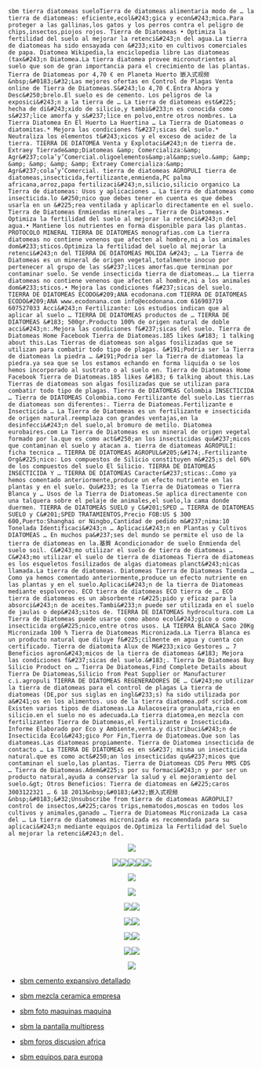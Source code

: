 
```
sbm tierra diatomeas sueloTierra de diatomeas alimentaria modo de … la tierra de diatomeas: eficiente,ecol&#243;gica y econ&#243;mica.Para proteger a las gallinas,los gatos y los perros contra el peligro de chips,insectos,piojos rojos. Tierra de Diatomeas • Optimiza la fertilidad del suelo al mejorar la retenci&#243;n del agua.La tierra de diatomeas ha sido ensayada con &#233;xito en cultivos comerciales de papa. Diatomea Wikipedia,la enciclopedia libre Las diatomeas (tax&#243;n Diatomea.La tierra diatomea provee micronutrientes al suelo que son de gran importancia para el crecimiento de las plantas. Tierra de Diatomeas por 4,70 € en Planeta Huerto 嵌入式视频&nbsp;&#0183;&#32;Las mejores ofertas en Control de Plagas Venta online de Tierra de Diatomeas.S&#243;lo 4,70 €.Entra Ahora y Desc&#250;brelo.El suelo es de cemento. Los peligros de la exposici&#243;n a la tierra de … La tierra de diatomeas est&#225; hecha de di&#243;xido de silicio,y tambi&#233;n es conocida como s&#237;lice amorfa y s&#237;lice en polvo,entre otros nombres. La Tierra Diatomea En El Huerto La Huertina … La Tierra de Diatomeas o diatomitas.* Mejora las condiciones f&#237;sicas del suelo.* Neutraliza los elementos t&#243;xicos y el exceso de acidez de la tierra. TIERRA DE DIATOMEA Venta y Explotaci&#243;n de tierra de. Extraey Tierrade&amp;Diatomeas &amp; Comercializa:&amp; Agr&#237;cola’y’Comercial.oligoelementos&amp;al&amp;suelo.&amp; &amp; &amp; &amp; &amp; &amp; Extraey Comercializa:&amp; Agr&#237;cola’y’Comercial. tierra de diatomeas AGROPULI tierra de diatomeas,insecticida,fertilizante,enmienda,PC palma africana,arroz,papa fertilizaci&#243;n,silicio,silicio organico La Tierra de diatomeas: Usos y aplicaciones … La tierra de diatomeas como insecticida.lo &#250;nico que debes tener en cuenta es que debes usarla en un &#225;rea ventilada y aplicarlo directamente en el suelo. Tierra de Diatomeas Enmiendas minerales … Tierra de Diatomeas.• Optimiza la fertilidad del suelo al mejorar la retenci&#243;n del agua.• Mantiene los nutrientes en forma disponible para las plantas. PROTOCOLO MINERAL TIERRA DE DIATOMEAS monografias.com La tierra diatomeas no contiene venenos que afecten al hombre,ni a los animales dom&#233;sticos.Optimiza la fertilidad del suelo al mejorar la retenci&#243;n del TIERRA DE DIATOMEAS MOLIDA &#243; … La Tierra de Diatomeas es un mineral de origen vegetal,totalmente inocuo por pertenecer al grupo de las s&#237;lices amorfas.que terminan por contaminar suelo. Se vende insecticida tierra de diatomeas.… La tierra diatomeas no contiene venenos que afecten al hombre,ni a los animales dom&#233;sticos.• Mejora las condiciones f&#237;sicas del suelo. TIERRA DE DIATOMEAS ECODO&#209;ANA ecodonana.com TIERRA DE DIATOMEAS ECODO&#209;ANA www.ecodonana.com info@ecodonana.com 616903719 607527033 Acci&#243;n Fertilizante: Los estudios indican que al aplicar al suelo … TIERRA DE DIATOMEAS productos de … TIERRA DE DIATOMEAS &#183; 500gr.Producto 100% de origen natural de doble acci&#243;n:.Mejora las condiciones f&#237;sicas del suelo. Tierra de Diatomeas Home Facebook Tierra de Diatomeas.185 likes &#183; 1 talking about this.Las Tierras de diatomeas son algas fosilizadas que se utilizan para combatir todo tipo de plagas. &#191;Podria ser la Tierra de diatomeas la piedra … &#191;Podria ser la Tierra de diatomeas la piedra.ya sea que se los estamos echando en forma liquida o se los hemos incorporado al sustrato o al suelo en. Tierra de Diatomeas Home Facebook Tierra de Diatomeas.185 likes &#183; 6 talking about this.Las Tierras de diatomeas son algas fosilizadas que se utilizan para combatir todo tipo de plagas. Tierra de DIATOMEAS Colombia INSECTICIDA … Tierra de DIATOMEAS Colombia.como Fertilizante del suelo.Las tierras de diatomeas son diferentes:. Tierra de Diatomeas.Fertilizante e Insecticida … La Tierra de Diatomeas es un fertilizante e insecticida de origen natural.reemplaza con grandes ventajas,en la desinfecci&#243;n del suelo,al bromuro de metilo. Diatomea eurobaires.com La Tierra de Diatomeas es un mineral de origen vegetal formado por la.que es como act&#250;an los insecticidas qu&#237;micos que contaminan el suelo y atacan a. tierra de diatomeas AGROPULI: ficha tecnica … TIERRA DE DIATOMEAS AGROPUL&#205;&#174;.Fertilizante Org&#225;nico: Los compuestos de Silicio constituyen m&#225;s del 60% de los compuestos del suelo El Silicio. TIERRA DE DIATOMEAS INSECTICIDA Y … TIERRA DE DIATOMEAS Caracter&#237;sticas:.Como ya hemos comentado anteriormente,produce un efecto nutriente en las plantas y en el suelo. Qu&#233; es la Tierra de Diatomeas o Tierra Blanca y … Usos de la Tierra de Diatomeas.Se aplica directamente con una talquera sobre el pelaje de animales,el suelo,la cama donde duermen. TIERRA de DIATOMEAS SUELO y C&#201;SPED … TIERRA de DIATOMEAS SUELO y C&#201;SPED TRATAMIENTOS,Precio FOB:US $ 300 600,Puerto:Shanghai or Ningbo,Cantidad de pedido m&#237;nima:10 Tonelada Identificaci&#243;n … Aplicaci&#243;n en Plantas y Cultivos DIATOMEAS … En muchos pa&#237;ses del mundo se permite el uso de la tierra de diatomeas en la.基質 Acondicionador de suelo Enmienda del suelo soil. C&#243;mo utilizar el suelo de tierra de diatomeas … C&#243;mo utilizar el suelo de tierra de diatomeas Tierra de diatomeas es los esqueletos fosilizados de algas diatomeas planct&#243;nicas llamada.La tierra de diatomeas. Diatomeas Tierra de Diatomeas Tienda … Como ya hemos comentado anteriormente,produce un efecto nutriente en las plantas y en el suelo.Aplicaci&#243;n de la tierra de Diatomeas mediante espolvoreo. ECO tierra de diatomeas ECO tierra de … ECO tierra de diatomeas es un absorbente r&#225;pido y eficaz para la absorci&#243;n de aceites.Tambi&#233;n puede ser utilizada en el suelo de jaulas o dep&#243;sitos de. TIERRA DE DIATOMEAS hydrocultura.com La Tierra de Diatomeas puede usarse como abono ecol&#243;gico o como insecticida org&#225;nico,entre otros usos. LA TIERRA BLANCA Saco 20Kg Micronizada 100 % Tierra de Diatomeas Micronizada.La Tierra Blanca es un producto natural que diluye f&#225;cilmente en agua y cuenta con certificado. Tierra de diatomita Alux de M&#233;xico Gestores … 7 Beneficios agron&#243;micos de la tierra de diatomeas &#183; Mejora las condiciones f&#237;sicas del suelo.&#183;. Tierra De Diatomeas Buy Silicio Product on … Tierra De Diatomeas,Find Complete Details about Tierra De Diatomeas,Silicio from Peat Supplier or Manufacturer c.i.agropuli TIERRA DE DIATOMEAS REGENERADORES DE … C&#243;mo utilizar la tierra de diatomeas para el control de plagas La tierra de diatomeas (DE,por sus siglas en ingl&#233;s) ha sido utilizada por a&#241;os en los alimentos. uso de la tierra diatomea.pdf scribd.com Existen varios tipos de diatomeas.La Aulacoseira granulata,rica en silicio.en el suelo no es adecuada.La tierra diatomea,en mezcla con fertilizantes Tierra de Diatomeas,el Fertilizante e Insecticida. Informe Elaborado por Eco y Ambiente,venta.y distribuci&#243;n de Insecticida Ecol&#243;gico Por Fin,Tierra de Diatomeas.Que son las diatomeas.Las diatomeas propiamente. Tierra de Diatomea insecticida de contacto … La TIERRA DE DIATOMEAS es en s&#237; misma un insecticida natural.que es como act&#250;an los insecticidas qu&#237;micos que contaminan el suelo,las plantas. Tierra de Diatomeas CDS Peru MMS CDS … Tierra de Diatomeas.Adem&#225;s por su formaci&#243;n y por ser un producto natural,ayuda a conservar la salud y el mejoramiento del suelo.&gt; Otros Beneficios: Tierra de diatomeas en &#225;caros 3003122321 … 6 18 2013&nbsp;&#0183;&#32;嵌入式视频&nbsp;&#0183;&#32;Unsubscribe from tierra de diatomeas AGROPULI? control de insectos,&#225;caros trips,nematodos,moscas en todos los cultivos y animales,ganado … Tierra de Diatomeas Micronizada La casa del … La tierra de diatomeas micronizada es recomendada para su aplicaci&#243;n mediante equipos de.Optimiza la Fertilidad del Suelo al mejorar la retenci&#243;n del. 
```

<div align="center">

<a href="https://es-crusher.shibang-china.com/github&k=sbm+tierra+diatomeas+suelo"><img src="https://static.shibang-china.com/es/crusher/logo.jpg"></a>

<a href="https://es-crusher.shibang-china.com/github&k=sbm+tierra+diatomeas+suelo"><img src="https://static.shibang-china.com/es/crusher/index.jpg"></a><a href="https://es-crusher.shibang-china.com/material.htmlgithub&k=sbm+tierra+diatomeas+suelo"><img src="https://static.shibang-china.com/es/crusher/material.jpg"></a><a href="https://es-crusher.shibang-china.com/application.htmlgithub&k=sbm+tierra+diatomeas+suelo"><img src="https://static.shibang-china.com/es/crusher/application.jpg"></a><a href="https://es-crusher.shibang-china.com/aboutus.htmlgithub&k=sbm+tierra+diatomeas+suelo"><img src="https://static.shibang-china.com/es/crusher/aboutus.jpg"></a><a href="https://es-crusher.shibang-china.com/contact.htmlgithub&k=sbm+tierra+diatomeas+suelo"><img src="https://static.shibang-china.com/es/crusher/contact.jpg"></a>

<a href="https://es-crusher.shibang-china.com/github&k=sbm+tierra+diatomeas+suelo"><img src="https://static.shibang-china.com/es/crusher/banner.jpg"></a>

<a href="https://swt.shibang-china.com/github&k=sbm+tierra+diatomeas+suelo"><img src="https://static.shibang-china.com/es/crusher/text.jpg"></a>

<a href="https://swt.shibang-china.com/github&k=sbm+tierra+diatomeas+suelo"><img src="https://static.shibang-china.com/es/crusher/chat.jpg"></a><a href="https://es-crusher.shibang-china.com/contact.htmlgithub&k=sbm+tierra+diatomeas+suelo"><img src="https://static.shibang-china.com/es/crusher/message.jpg"></a>

<a href="https://es-crusher.shibang-china.com/products/pe.htmlgithub&k=sbm+tierra+diatomeas+suelo"><img src="https://static.shibang-china.com/es/crusher/pe.jpg"></a><a href="https://es-crusher.shibang-china.com/products/pf.htmlgithub&k=sbm+tierra+diatomeas+suelo"><img src="https://static.shibang-china.com/es/crusher/pf.jpg"></a>

<a href="https://es-crusher.shibang-china.com/products/hpt.htmlgithub&k=sbm+tierra+diatomeas+suelo"><img src="https://static.shibang-china.com/es/crusher/hpt.jpg"></a><a href="https://es-crusher.shibang-china.com/products/vsi.htmlgithub&k=sbm+tierra+diatomeas+suelo"><img src="https://static.shibang-china.com/es/crusher/vsi.jpg"></a>

<a href="https://es-crusher.shibang-china.com/products/klv.htmlgithub&k=sbm+tierra+diatomeas+suelo"><img src="https://static.shibang-china.com/es/crusher/klv.jpg"></a><a href="https://es-crusher.shibang-china.com/products/portable.htmlgithub&k=sbm+tierra+diatomeas+suelo"><img src="https://static.shibang-china.com/es/crusher/portable.jpg"></a>

<a href="https://swt.shibang-china.com/github&k=sbm+tierra+diatomeas+suelo"><img src="https://static.shibang-china.com/es/crusher/case.jpg"></a>

</div>


* [sbm cemento expansivo detallado](sbm%20cemento%20expansivo%20detallado.md)

* [sbm mezcla ceramica empresa](sbm%20mezcla%20ceramica%20empresa.md)

* [sbm foto maquinas maquina](sbm%20foto%20maquinas%20maquina.md)

* [sbm la pantalla multipress](sbm%20la%20pantalla%20multipress.md)

* [sbm foros discusion africa](sbm%20foros%20discusion%20africa.md)

* [sbm equipos para europa](sbm%20equipos%20para%20europa.md)